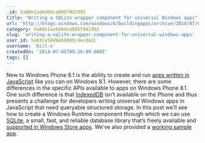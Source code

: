 ```yaml
---
_id: 5a88e1aebd6dca0d5f0d2992
title: "Writing a SQLite wrapper component for universal Windows apps"
url: 'http://blogs.windows.com/windows/b/buildingapps/archive/2014/07/02/writing-a-sqlite-wrapper-component-for-universal-windows-apps.aspx'
category: 5a88e1aebd6dca0d5f0d2992
slug: 'writing-a-sqlite-wrapper-component-for-universal-windows-apps'
user_id: 5a83ce59d6eb0005c4ecda2c
username: 'bill-s'
createdOn: '2014-07-05T09:26:09.000Z'
tags: []
---
```


New to Windows Phone 8.1 is the ability to create and run <a href="http://msdn.microsoft.com/library/windows/apps/br211385.aspx">apps written in JavaScript</a> like you can on Windows 8.1. However, there are some differences in the specific APIs available to apps on Windows Phone 8.1. One such difference is that <a href="http://www.w3.org/TR/IndexedDB/">IndexedDB</a> isn’t available on the Phone and thus presents a challenge for developers writing universal Windows apps in JavaScript that need queryable structured storage. In this post we’ll see how to create a Windows Runtime component through which we can use <a href="http://www.sqlite.org/">SQLite</a>, a small, fast, and reliable database library that’s freely available and <a href="http://www.sqlite.org/oldnews.html#2012_06_11">supported in Windows Store apps</a>. We’ve also provided a <a href="http://code.msdn.microsoft.com/windowsapps/Universal-JavaScript-5728abdb">working sample app</a>.
